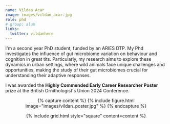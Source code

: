 ```yaml
---
name: Vildan Acar
image: images/vildan_acar.jpg
role: phd
# group: alum
links:
  twitter: vildanhere
---
```


I'm a second year PhD student, funded by an ARIES DTP. My Phd investigates the influence of gut microbiome variation on behaviour and cognition in great tits. Particularly, my research aims to explore these dynamics in urban settings, where wild animals face unique challenges and opportunities, making the study of their gut microbiomes crucial for understanding their adaptive responses.

I was awarded the **Highly Commended Early Career Researcher Poster** prize at the British Ornithologist's Union 2024 Conference.  
<div style="text-align: center;">
{% capture content %}
  {% include figure.html image="images/vildan_poster.jpg" %}
{% endcapture %}

{% include grid.html style="square" content=content %}
</div>